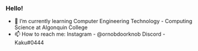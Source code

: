 ### Hello!
- 🌱 I’m currently learning Computer Engineering Technology - Computing Science at Algonquin College
- 📫 How to reach me: 
      Instagram - @ornobdoorknob
      Discord - Kaku#0444
